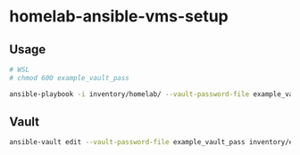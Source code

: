 # homelab-ansible-vms-setup

## Usage

```sh
# WSL
# chmod 600 example_vault_pass

ansible-playbook -i inventory/homelab/ --vault-password-file example_vault_pass  playbooksssss.yaml
```

## Vault

```sh
ansible-vault edit --vault-password-file example_vault_pass inventory/example/group_vars/all/vault/nexus.yaml
```
